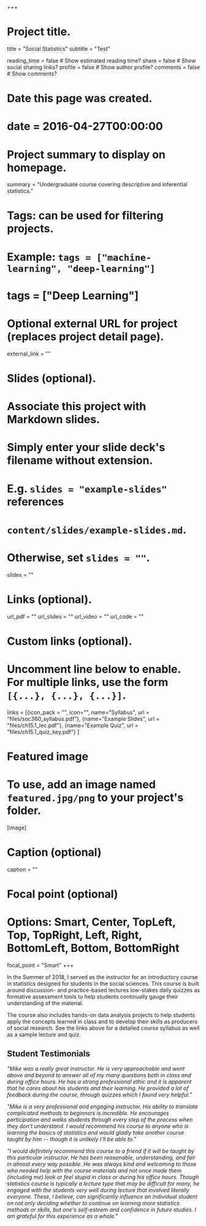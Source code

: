 +++
# Project title.
title = "Social Statistics"
subtitle = "Test"

reading_time = false  # Show estimated reading time?
share = false  # Show social sharing links?
profile = false  # Show author profile?
comments = false  # Show comments?


# Date this page was created.
# date = 2016-04-27T00:00:00

# Project summary to display on homepage.
summary = "Undergraduate course covering descriptive and inferential statistics."

# Tags: can be used for filtering projects.
# Example: `tags = ["machine-learning", "deep-learning"]`
# tags = ["Deep Learning"]

# Optional external URL for project (replaces project detail page).
external_link = ""

# Slides (optional).
#   Associate this project with Markdown slides.
#   Simply enter your slide deck's filename without extension.
#   E.g. `slides = "example-slides"` references 
#   `content/slides/example-slides.md`.
#   Otherwise, set `slides = ""`.
slides = ""

# Links (optional).
url_pdf = ""
url_slides = ""
url_video = ""
url_code = ""

# Custom links (optional).
#   Uncomment line below to enable. For multiple links, use the form `[{...}, {...}, {...}]`.
 links = [{icon_pack = "", icon="", name="Syllabus", url = "files/soc360_syllabus.pdf"}, {name="Example Slides", url = "files/ch15.1_lec.pdf"}, {name="Example Quiz", url = "files/ch15.1_quiz_key.pdf"} ]

# Featured image
# To use, add an image named `featured.jpg/png` to your project's folder. 
[image]
  # Caption (optional)
  caption = ""
  
  # Focal point (optional)
  # Options: Smart, Center, TopLeft, Top, TopRight, Left, Right, BottomLeft, Bottom, BottomRight
  focal_point = "Smart"
+++

In the Summer of 2018, I served as the instructor for an introductory course in statistics designed for students in the social sciences. This course is built around discussion- and practice-based lectures low-stakes daily quizzes as formative assessment tools to help students continually gauge their understanding of the material. 

The course also includes hands-on data analysis projects to help students apply the concepts learned in class and to develop their skills as producers of social research. See the links above for a detailed course syllabus as well as a sample lecture and quiz. 

## Student Testimonials

 _"Mike was a really great instructor. He is very approachable and went above and beyond to answer all of my many questions both in class and during office hours. He has a strong professional ethic and it is apparent that he cares about his students and their learning. He provided a lot of feedback during the course, through quizzes which I found very helpful."_


_"Mike is a very professional and engaging instructor. His ability to translate complicated methods to beginners is incredible. He encourages participation and walks students through every step of the process when they don't understand. I would recommend his course to anyone who is learning the basics of statistics and would gladly take another course taught by him -- though it is unlikely I'll be able to."_


_"I would definitely recommend this course to a friend if it will be taught by this particular instructor. He has been reasonable, understanding, and fair in almost every way possible. He was always kind and welcoming to those who needed help with the course materials and not once made them (including me) look or feel stupid in class or during his office hours. Though statistics course is typically a lecture type that may be difficult for many, he engaged with the students very well during lecture that involved literally everyone. These, I believe, can significantly influence an individual student on not only deciding whether to continue on learning more statistics methods or skills, but one's self-esteem and confidence in future studies. I am grateful for this experience as a whole."_
